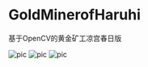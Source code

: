 # GoldMinerofHaruhi
基于OpenCV的黄金矿工凉宫春日版

![pic](https://github.com/loki1412/GoldMinerofHaruhi/blob/master/screen1.jpg)
![pic](https://github.com/loki1412/GoldMinerofHaruhi/blob/master/screen2.jpg)
![pic](https://github.com/loki1412/GoldMinerofHaruhi/blob/master/screen3.jpg)
